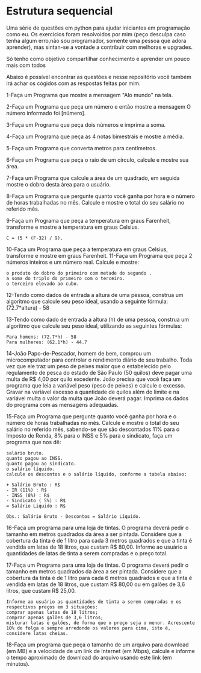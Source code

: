 # Estrutura sequencial 
Uma série de questões em python para ajudar iniciantes em programação como eu. Os exercícios foram resolvoidos por mim (peço 
desculpa caso tenha algum erro,não sou programador, somente uma pessoa que adora aprender), mas sintan-se a vontade a contribuir com melhoras e upgrades. 

Só tenho como objetivo compartilhar conhecimento e aprender um pouco mais com todos

Abaixo é possível encontrar as questões e nesse repositório você também irá achar os cógidos com as respostas feitas por mim.


1-Faça um Programa que mostre a mensagem "Alo mundo" na tela.

2-Faça um Programa que peça um número e então mostre a mensagem O número informado foi [número].

3-Faça um Programa que peça dois números e imprima a soma.

4-Faça um Programa que peça as 4 notas bimestrais e mostre a média.

5-Faça um Programa que converta metros para centímetros.

6-Faça um Programa que peça o raio de um círculo, calcule e mostre sua área.

7-Faça um Programa que calcule a área de um quadrado, em seguida mostre o dobro desta área para o usuário.

8-Faça um Programa que pergunte quanto você ganha por hora e o número de horas trabalhadas no mês. Calcule e mostre o total do seu salário no referido mês.

9-Faça um Programa que peça a temperatura em graus Farenheit, transforme e mostre a temperatura em graus Celsius.

    C = (5 * (F-32) / 9). 

10-Faça um Programa que peça a temperatura em graus Celsius, transforme e mostre em graus Farenheit.
11-Faça um Programa que peça 2 números inteiros e um número real. Calcule e mostre:

    o produto do dobro do primeiro com metade do segundo .
    a soma do triplo do primeiro com o terceiro.
    o terceiro elevado ao cubo. 

12-Tendo como dados de entrada a altura de uma pessoa, construa um algoritmo que calcule seu peso ideal, usando a seguinte fórmula: (72.7*altura) - 58

13-Tendo como dado de entrada a altura (h) de uma pessoa, construa um algoritmo que calcule seu peso ideal, utilizando as seguintes fórmulas:

    Para homens: (72.7*h) - 58
    Para mulheres: (62.1*h) - 44.7 

14-João Papo-de-Pescador, homem de bem, comprou um microcomputador para controlar o rendimento diário de seu trabalho. Toda vez que ele traz um peso de peixes maior que o estabelecido pelo regulamento de pesca do estado de São Paulo (50 quilos) deve pagar uma multa de R$ 4,00 por quilo excedente. João precisa que você faça um programa que leia a variável peso (peso de peixes) e calcule o excesso. Gravar na variável excesso a quantidade de quilos além do limite e na variável multa o valor da multa que João deverá pagar. Imprima os dados do programa com as mensagens adequadas.

15-Faça um Programa que pergunte quanto você ganha por hora e o número de horas trabalhadas no mês. Calcule e mostre o total do seu salário no referido mês, sabendo-se que são descontados 11% para o Imposto de Renda, 8% para o INSS e 5% para o sindicato, faça um programa que nos dê:

    salário bruto.
    quanto pagou ao INSS.
    quanto pagou ao sindicato.
    o salário líquido.
    calcule os descontos e o salário líquido, conforme a tabela abaixo:

    + Salário Bruto : R$
    - IR (11%) : R$
    - INSS (8%) : R$
    - Sindicato ( 5%) : R$
    = Salário Liquido : R$

    Obs.: Salário Bruto - Descontos = Salário Líquido. 

16-Faça um programa para uma loja de tintas. O programa deverá pedir o tamanho em metros quadrados da área a ser pintada. Considere que a cobertura da tinta é de 1 litro para cada 3 metros quadrados e que a tinta é vendida em latas de 18 litros, que custam R$ 80,00. Informe ao usuário a quantidades de latas de tinta a serem compradas e o preço total.

17-Faça um Programa para uma loja de tintas. O programa deverá pedir o tamanho em metros quadrados da área a ser pintada. Considere que a cobertura da tinta é de 1 litro para cada 6 metros quadrados e que a tinta é vendida em latas de 18 litros, que custam R$ 80,00 ou em galões de 3,6 litros, que custam R$ 25,00.

    Informe ao usuário as quantidades de tinta a serem compradas e os respectivos preços em 3 situações:
    comprar apenas latas de 18 litros;
    comprar apenas galões de 3,6 litros;
    misturar latas e galões, de forma que o preço seja o menor. Acrescente 10% de folga e sempre arredonde os valores para cima, isto é, considere latas cheias. 

18-Faça um programa que peça o tamanho de um arquivo para download (em MB) e a velocidade de um link de Internet (em Mbps), calcule e informe o tempo aproximado de download do arquivo usando este link (em minutos). 
